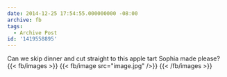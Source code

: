 ```yaml
---
date: 2014-12-25 17:54:55.000000000 -08:00
archive: fb
tags: 
  - Archive Post
id: '1419558895'
---
```


Can we skip dinner and cut straight to this apple tart Sophia made please?
{{< fb/images >}}
{{< fb/image src="image.jpg" />}}
{{< /fb/images >}}
